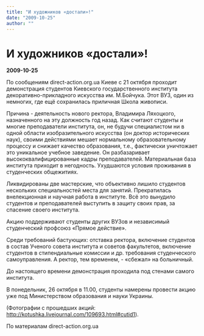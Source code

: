 ```yaml
---
title: "И художников «достали»!"
date: "2009-10-25"
author: ""
---
```


# И художников «достали»!

**2009-10-25** 

По сообщениям direct-action.org.ua Киеве с 21 октября проходит демонстрация студентов Киевского государственного института декоративно-прикладного искусства им. М.Бойчука. Этот ВУЗ, один из немногих, где ещё сохранилась приличная Школа живописи.



Причина - деятельность нового ректора, Владимира Ляхоцкого, назначенного на эту должность год назад. Как считают студенты и многие преподаватели института, он, не будучи специалистом ни в одной области изобразительного искусства (он доктор исторических наук), своими действиями мешает нормальному образовательному процессу и снижает качество образования, т.е., фактически уничтожает это уникальное учебное заведение. Он разбазаривает высококвалифицированные кадры преподавателей. Материальная база института приходит в негодность. Ухудшаются условия проживания в студенческих общежитиях.

Ликвидированы две мастерские, что объективно лишило студентов нескольких специальностей места для занятий. Прекратилась внелекционная и научная работа в институте. Всё это вынудило студентов и преподавателей выступить в защиту своих прав, за спасение своего института.



Акцию поддерживают студенты других ВУЗов и независимый студенческий профсоюз «Прямое действие».

Среди требований бастующих: отставка ректора, включение студентов в состав Ученого совета института и советов факультетов, включение студентов в стипендиальные комиссии и др. требования студенческого самоуправления. А ректор, тем временем, - «сбежал» на больничный.



До настоящего времени демонстрация проходила под стенами самого института.

В понедельник, 26 октября в 11.00, студенты намерены провести акцию уже под Министерством образования и науки Украины.

(Фотографии с прошедших акций: http://kotushka.livejournal.com/109693.html#cutid1).

По материалам direct-action.org.ua